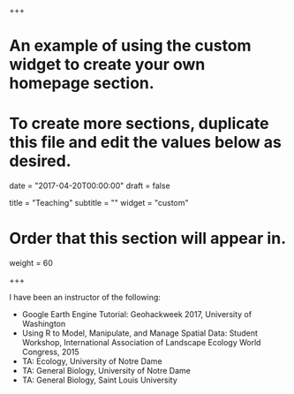 +++
# An example of using the custom widget to create your own homepage section.
# To create more sections, duplicate this file and edit the values below as desired.

date = "2017-04-20T00:00:00"
draft = false

title = "Teaching"
subtitle = ""
widget = "custom"

# Order that this section will appear in.
weight = 60

+++

I have been an instructor of the following:

- Google Earth Engine Tutorial: Geohackweek 2017, University of Washington
- Using R to Model, Manipulate, and Manage Spatial Data: Student Workshop, International Association of Landscape Ecology World Congress, 2015
- TA: Ecology, University of Notre Dame
- TA: General Biology, University of Notre Dame
- TA: General Biology, Saint Louis University
